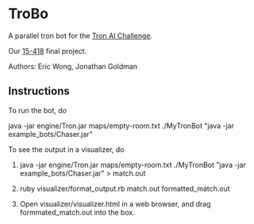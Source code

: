 TroBo
====================

A parallel tron bot for the [Tron AI Challenge](http://tron.aichallenge.org).

Our [15-418](http://15418.courses.cs.cmu.edu/spring2014/) final project.

Authors: Eric Wong, Jonathan Goldman

Instructions
---------------------

To run the bot, do

java -jar engine/Tron.jar maps/empty-room.txt ./MyTronBot "java -jar example_bots/Chaser.jar"

To see the output in a visualizer, do

1) java -jar engine/Tron.jar maps/empty-room.txt ./MyTronBot "java -jar example_bots/Chaser.jar" > match.out

2) ruby visualizer/format_output.rb match.out formatted_match.out

3) Open visualizer/visualizer.html in a web browser, and drag formmated_match.out into the box.